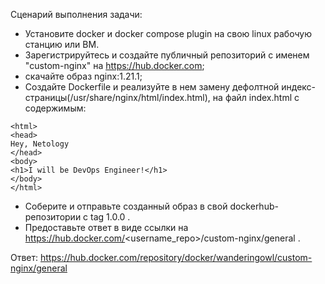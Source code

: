 Сценарий выполнения задачи:
- Установите docker и docker compose plugin на свою linux рабочую станцию или ВМ.
- Зарегистрируйтесь и создайте публичный репозиторий с именем "custom-nginx" на https://hub.docker.com;
- скачайте образ nginx:1.21.1;
- Создайте Dockerfile и реализуйте в нем замену дефолтной индекс-страницы(/usr/share/nginx/html/index.html), на файл index.html с содержимым:
```
<html>
<head>
Hey, Netology
</head>
<body>
<h1>I will be DevOps Engineer!</h1>
</body>
</html>
```

- Соберите и отправьте созданный образ в свой dockerhub-репозитории c tag 1.0.0 .
- Предоставьте ответ в виде ссылки на https://hub.docker.com/<username_repo>/custom-nginx/general .



Ответ:  https://hub.docker.com/repository/docker/wanderingowl/custom-nginx/general
